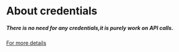 # About credentials

##### There is no need for any credentials,it is purely work on API calls.
[For more details](https://github.com/upstash/context7)
